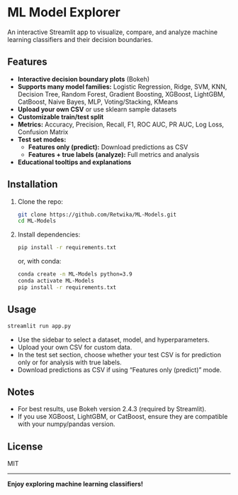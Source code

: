 # ML Model Explorer

An interactive Streamlit app to visualize, compare, and analyze machine learning classifiers and their decision boundaries.

## Features

- **Interactive decision boundary plots** (Bokeh)
- **Supports many model families:** Logistic Regression, Ridge, SVM, KNN, Decision Tree, Random Forest, Gradient Boosting, XGBoost, LightGBM, CatBoost, Naive Bayes, MLP, Voting/Stacking, KMeans
- **Upload your own CSV** or use sklearn sample datasets
- **Customizable train/test split**
- **Metrics:** Accuracy, Precision, Recall, F1, ROC AUC, PR AUC, Log Loss, Confusion Matrix
- **Test set modes:** 
  - **Features only (predict):** Download predictions as CSV
  - **Features + true labels (analyze):** Full metrics and analysis
- **Educational tooltips and explanations**

## Installation

1. Clone the repo:
   ```sh
   git clone https://github.com/Retwika/ML-Models.git
   cd ML-Models
   ```

2. Install dependencies:
   ```sh
   pip install -r requirements.txt
   ```
   or, with conda:
   ```sh
   conda create -n ML-Models python=3.9
   conda activate ML-Models
   pip install -r requirements.txt
   ```

## Usage

```sh
streamlit run app.py
```

- Use the sidebar to select a dataset, model, and hyperparameters.
- Upload your own CSV for custom data.
- In the test set section, choose whether your test CSV is for prediction only or for analysis with true labels.
- Download predictions as CSV if using “Features only (predict)” mode.

## Notes

- For best results, use Bokeh version 2.4.3 (required by Streamlit).
- If you use XGBoost, LightGBM, or CatBoost, ensure they are compatible with your numpy/pandas version.

## License

MIT

---

**Enjoy exploring machine learning classifiers!**
